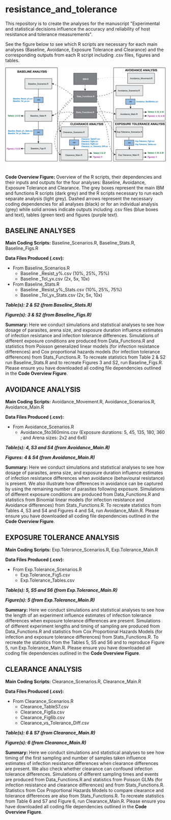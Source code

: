 # resistance_and_tolerance

This repository is to create the analyses for the manuscript "Experimental and statistical decisions influence the accuracy and reliability of host resistance and tolerance measurements". 

See the figure below to see which R scripts are necessary for each main analyses (Baseline, Avoidance, Exposure Tolerance and Clearance) and the corresponding outputs from each R script including .csv files, figures and tables.

![Screenshot](readme_image/github_readmefig_smaller.png)
**Code Overview Figure:** Overview of the R scripts, their dependencies and their inputs and outputs for the four analyses: Baseline, Avoidance, Exposure Tolerance and Clearance. The grey boxes represent the main IBM and functions R scripts (dark grey) and the R scripts necessary to run each separate analysis (light grey). Dashed arrows represent the necessary coding dependencies for all analyses (black) or for an individual analysis (grey) while solid arrows indicate outputs including .csv files (blue boxes and text), tables (green text) and figures (purple text).

## BASELINE ANALYSES
**Main Coding Scripts:** Baseline_Scenarios.R, Baseline_Stats.R, Baseline_Figs.R 

**Data Files Produced (.csv):** 
- From Baseline_Scenarios.R
     - Baseline _Resist_y%.csv (10%, 25%, 75%)
     - Baseline _Tol_yx.csv (2x, 5x, 10x)	
- From Baseline_Stats.R
     - Baseline _Resist_y%_Stats.csv (10%, 25%, 75%)
     - Baseline _Tol_yx_Stats.csv (2x, 5x, 10x)
     
***Table(s): 2 & S2 (from Baseline_Stats.R)***

***Figure(s): 3 & S2 (from Baseline_Figs.R)***

**Summary:** Here we conduct simulations and statistical analyses to see how dosage of parasites, arena size, and exposure duration influence estimates of infection resistance and infection tolerance differences. Simulations of different exposure conditions are produced from Data_Functions.R and statistics from Poisson generalized linear models (for infection resistance differences) and Cox proportional hazards models (for infection tolerance differences) from Stats_Functions.R. To recreate statistics from Table 2 & S2 run Baseline_Stats.R and to recreate Figures 3 and S2, run Baseline_Figs.R. Please ensure you have downloaded all coding file dependencies outlined in the **Code Overview Figure**.

## AVOIDANCE ANALYSIS

**Main Coding Scripts:** Avoidance_Movement.R, Avoidance_Scenarios.R, Avoidance_Main.R

**Data Files Produced (.csv):**  
- From Avoidance_Scenarios.R
     - Avoidance_5to360mins.csv (Exposure durations: 5, 45, 135, 180, 360 ; and Arena sizes: 2x2 and 6x6)

***Table(s): 4, S3 and S4 (from Avoidance_Main.R)***

***Figures: 4 & S4 (from Avoidance_Main.R)***

**Summary:** Here we conduct simulations and statistical analyses to see how dosage of parasites, arena size, and exposure duration influence estimates of infection resistance differences when avoidance (behavioural resistance) is present. We also illustrate how differences in avoidance can be captured by using the remaining number of parasites following exposure. Simulations of different exposure conditions are produced from Data_Functions.R and statistics from Binomial linear models (for infection resistance and Avoidance differences) from Stats_Functions.R. To recreate statistics from Tables 4, S3 and S4 and Figures 4 and S4, run Avoidance_Main.R. Please ensure you have downloaded all coding file dependencies outlined in the **Code Overview Figure**. 

## EXPOSURE TOLERANCE ANALYSIS

**Main Coding Scripts:** Exp.Tolerance_Scenarios.R, Exp.Tolerance_Main.R

**Data Files Produced (.csv):** 
- From Exp.Tolerance_Scenarios.R
     - Exp.Tolerance_Fig5.csv 
     - Exp.Tolerance_Tables.csv
     
***Table(s): 5, S5 and S6 (from Exp.Tolerance_Main.R)***

***Figure(s): 5 (from Exp.Tolerance_Main.R)***

**Summary:** Here we conduct simulations and statistical analyses to see how the length of an experiment influence estimates of infection tolerance differences when exposure tolerance differences are present. Simulations of different experiment lengths and timing of sampling are produced from Data_Functions.R and statistics from Cox Proportional Hazards Models (for infection and exposure tolerance differences) from Stats_Functions.R. To recreate the statistics from the Tables 5, S5 and S6 and to reproduce Figure 5, run Exp.Tolerance_Main.R. Please ensure you have downloaded all coding file dependencies outlined in the **Code Overview Figure**. 

## CLEARANCE ANALYSIS

**Main Coding Scripts:** Clearance_Scenarios.R, Clearance_Main.R

**Data Files Produced (.csv):** 
- From Clearance_Scenarios.R
     - Clearance_TableS7.csv 
     - Clearance_Fig6a.csv
     - Clearance_Fig6b.csv
     - Clearance_vs_Tolerance_Diff.csv
     
***Table(s): 6 & S7 (from Clearance_Main.R)***

***Figure(s): 6 (from Clearance_Main.R)***

**Summary:** Here we conduct simulations and statistical analyses to see how timing of the first sampling and number of samples taken influence estimates of infection resistance differences when clearance differences are present. We also check whether clearance can confound infection tolerance differences. Simulations of different sampling times and events are produced from Data_Functions.R and statistics from Poisson GLMs (for infection resistance and clearance differences) and from Stats_Functions.R. Statistics from Cox Proportional Hazards Models to compare clearance and tolerance differences are also from Stats_Functions.R. To recreate statistics from Table 6 and S7 and Figure 6, run Clearance_Main.R. Please ensure you have downloaded all coding file dependencies outlined in the **Code Overview Figure**.



